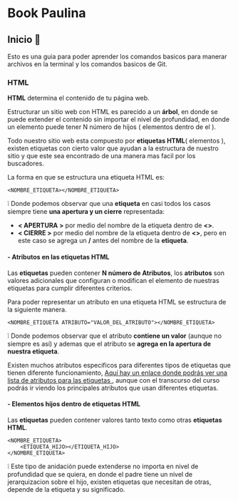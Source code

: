 # Book Paulina

## Inicio :dog:

Esto es una guia para poder aprender los comandos basicos para manerar archivos en la terminal y los comandos basicos de Git.

### HTML

**HTML** determina el contenido de tu página web.

Estructurar un sitio web con HTML es parecido a un **árbol**, en donde se puede extender el contenido sin importar el nivel de profundidad, en donde un elemento puede tener N número de hijos ( elementos dentro de el ).

Todo nuestro sitio web esta compuesto por **etiquetas HTML**( elementos ), existen etiquetas con cierto valor que ayudan a la estructura de nuestro sitio y que este sea encontrado de una manera mas facil por los buscadores.

La forma en que se estructura una etiqueta HTML es:

```
<NOMBRE_ETIQUETA></NOMBRE_ETIQUETA>
```

:grey_exclamation: Donde podemos observar que una **etiqueta** en casi todos los casos siempre tiene **una apertura y un cierre** representada:

* **< APERTURA >** por medio del nombre de la etiqueta dentro de **<>**.
* **< CIERRE >** por medio del nombre de la etiqueta dentro de **<>**, pero en este caso se agrega un **/** antes del nombre de la **etiqueta**.

#### - Atributos en las etiquetas HTML

Las **etiquetas** pueden contener **N número de Atributos**, los **atributos** son valores adicionales que configuran o modifican el elemento de nuestras etiquetas para cumplir diferentes criterios.

Para poder representar un atributo en una etiqueta HTML se estructura de la siguiente manera.

```
<NOMBRE_ETIQUETA ATRIBUTO="VALOR_DEL_ATRIBUTO"></NOMBRE_ETIQUETA>
```

:grey_exclamation: Donde podemos observar que el atributo **contiene un valor** (aunque no siempre es así) y ademas que el atributo se **agrega en la apertura de nuestra etiqueta**.

Existen muchos atributos especificos para diferentes tipos de etiquetas que tienen diferente funcionamiento, [Aquí hay un enlace donde podrás ver una lista de atributos para las etiquetas ](https://developer.mozilla.org/es/docs/Web/HTML/Atributos), aunque con el transcurso del curso podrás ir viendo los principales atributos que usan diferentes etiquetas.

#### - Elementos hijos dentro de etiquetas HTML

Las **etiquetas** pueden contener valores tanto texto como otras **etiquetas HTML**.

```
<NOMBRE_ETIQUETA>
    <ETIQUETA_HIJO></ETIQUETA_HIJO>
</NOMBRE_ETIQUETA>
```

:grey_exclamation: Este tipo de anidación puede extenderse no importa en nivel de profundidad que se quiera, en donde el padre tiene un nivel de jerarquizacion sobre el hijo,
existen etiquetas que necesitan de otras, depende de la etiqueta y su significado.
